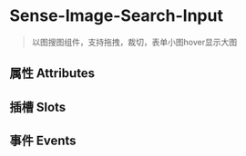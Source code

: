 # Sense-Image-Search-Input

> 以图搜图组件，支持拖拽，裁切，表单小图hover显示大图

## 属性 Attributes


## 插槽 Slots


## 事件 Events


